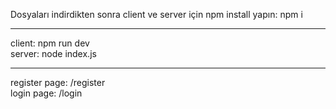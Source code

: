 Dosyaları indirdikten sonra client ve server için npm install yapın: npm i
<hr>
client: npm run dev
<br>
server: node index.js
<hr>
register page: /register
<br>
login page: /login


